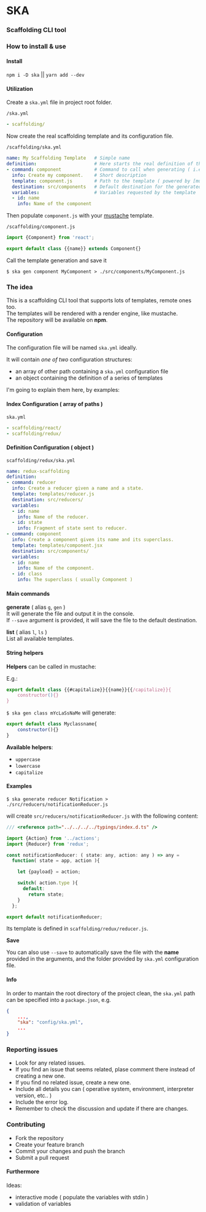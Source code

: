 # SKA
### Scaffolding CLI tool

### How to install & use

#### Install

`npm i -D ska` || `yarn add --dev`

#### Utilization

Create a `ska.yml` file in project root folder.

`/ska.yml`

```yaml
- scaffolding/
```

Now create the real scaffolding template and its configuration file.  

`/scaffolding/ska.yml`

```yaml
name: My Scaffolding Template   # Simple name
definition:                     # Here starts the real definition of the template
- command: component            # Command to call when generating ( i.e. `ska gen <component>` )
  info: Create my component.    # Short description
  template: component.js        # Path to the template ( powered by [mustache](https://github.com/janl/mustache.js/) )
  destination: src/components   # Default destination for the generated file
  variables:                    # Variables requested by the template
  - id: name
    info: Name of the component
```

Then populate `component.js` with your [mustache](https://github.com/janl/mustache.js/) template.  

`/scaffolding/component.js`

```js
import {Component} from 'react';

export default class {{name}} extends Component{}
```

Call the template generation and save it

`$ ska gen component MyComponent > ./src/components/MyComponent.js`

### The idea

This is a scaffolding CLI tool that supports lots of templates, remote ones too.  
The templates will be rendered with a render engine, like mustache.  
The repository will be available on **npm**.  

#### Configuration

The configuration file will be named `ska.yml` ideally.  

It will contain *one of two* configuration structures:
+ an array of other path containing a `ska.yml` configuration file
+ an object containing the definition of a series of templates

I'm going to explain them here, by examples:

#### Index Configuration ( array of paths )

`ska.yml`

```yaml
- scaffolding/react/
- scaffolding/redux/
```

#### Definition Configuration ( object )

`scaffolding/redux/ska.yml`

```yaml
name: redux-scaffolding
definition:
- command: reducer
  info: Create a reducer given a name and a state.
  template: templates/reducer.js
  destination: src/reducers/
  variables:
  - id: name
    info: Name of the reducer.
  - id: state
    info: Fragment of state sent to reducer.
- command: component
  info: Create a component given its name and its superclass.
  template: templates/component.jsx
  destination: src/components/
  variables:
  - id: name
    info: Name of the component.
  - id: class
    info: The superclass ( usually Component )
```

#### Main commands

**generate** ( alias `g`, `gen` )  
It will generate the file and output it in the console.  
If `--save` argument is provided, it will save the file to the default destination.  

**list** ( alias `l`, `ls` )  
List all available templates.

#### String helpers

**Helpers** can be called in mustache:

E.g.:

```js
export default class {{#capitalize}}{{name}}{{/capitalize}}{
    constructor(){}
}
```

`$ ska gen class mYcLaSsNaMe`
will generate:

```js
export default class Myclassname{
    constructor(){}
}
```

**Available helpers**:

+ `uppercase`
+ `lowercase`
+ `capitalize`

#### Examples

`$ ska generate reducer Notification > ./src/reducers/notificationReducer.js`  

will create `src/reducers/notificationReducer.js` with the following content:  

```js
/// <reference path="../../../../typings/index.d.ts" />

import {Action} from '../actions';
import {Reducer} from 'redux';

const notificationReducer: ( state: any, action: any ) => any =
  function( state = app, action ){

    let {payload} = action;

    switch( action.type ){
      default:
        return state;
    }
  };

export default notificationReducer;
```

Its template is defined in `scaffolding/redux/reducer.js`.

**Save**

You can also use `--save` to automatically save the file with the **name** provided in the arguments, and the folder provided by `ska.yml` configuration file.


#### Info

In order to mantain the root directory of the project clean, the `ska.yml` path can be specified into a `package.json`, e.g.  

```json
{
    ...,
    "ska": "config/ska.yml",
    ...
}
```

### Reporting issues

+ Look for any related issues.  
+ If you find an issue that seems related, plase comment there instead of creating a new one.  
+ If you find no related issue, create a new one.  
+ Include all details you can ( operative system, environment, interpreter version, etc.. )  
+ Include the error log.  
+ Remember to check the discussion and update if there are changes.

### Contributing

+ Fork the repository  
+ Create your feature branch  
+ Commit your changes and push the branch  
+ Submit a pull request  

#### Furthermore

Ideas:
+ interactive mode ( populate the variables with stdin )  
+ validation of variables